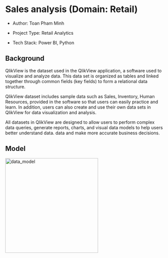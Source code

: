 # Sales analysis (Domain: Retail)
- Author: Toan Pham Minh
  
- Project Type: Retail Analytics

- Tech Stack: Power BI, Python
## Background

QlikView is the dataset used in the QlikView application, a software used to visualize and analyze data. This data set is organized as tables and linked together through common fields (key fields) to form a relational data structure.

QlikView dataset includes sample data such as Sales, Inventory, Human Resources, provided in the software so that users can easily practice and learn. In addition, users can also create and use their own data sets in QlikView for data visualization and analysis.

All datasets in QlikView are designed to allow users to perform complex data queries, generate reports, charts, and visual data models to help users better understand data. data and make more accurate business decisions.

## Model
<img width="294" height="301" alt="data_model" src="https://github.com/user-attachments/assets/12593784-1b60-447f-8d53-c2e7c556dc8a" />
